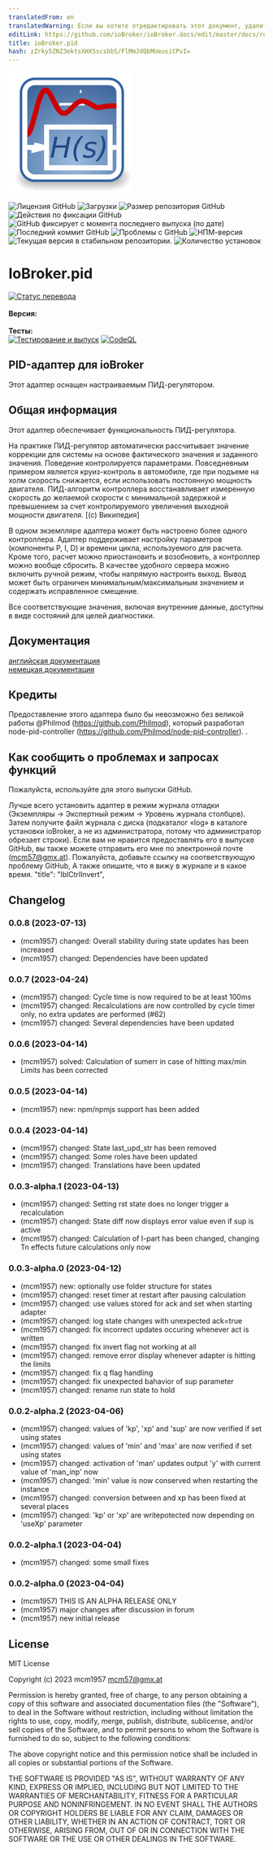 ```yaml
---
translatedFrom: en
translatedWarning: Если вы хотите отредактировать этот документ, удалите поле «translationFrom», в противном случае этот документ будет снова автоматически переведен
editLink: https://github.com/ioBroker/ioBroker.docs/edit/master/docs/ru/adapterref/iobroker.pid/README.md
title: ioBroker.pid
hash: zZrky5ZNZ3ektsXHXSscsbb5/FlMmJdQbMUeusiCPvI=
---
```

![Логотип](../../../en/adapterref/iobroker.pid/admin/pid.png)

![Лицензия GitHub](https://img.shields.io/github/license/mcm4iob/ioBroker.pid)
![Загрузки](https://img.shields.io/npm/dm/iobroker.pid.svg)
![Размер репозитория GitHub](https://img.shields.io/github/repo-size/mcm4iob/ioBroker.pid)
![Действия по фиксации GitHub](https://img.shields.io/github/commit-activity/m/mcm4iob/ioBroker.pid)
![GitHub фиксирует с момента последнего выпуска (по дате)](https://img.shields.io/github/commits-since/mcm4iob/ioBroker.pid/latest)
![Последний коммит GitHub](https://img.shields.io/github/last-commit/mcm4iob/ioBroker.pid)
![Проблемы с GitHub](https://img.shields.io/github/issues/mcm4iob/ioBroker.pid)
![НПМ-версия](http://img.shields.io/npm/v/iobroker.pid.svg)
![Текущая версия в стабильном репозитории.](https://iobroker.live/badges/pid-stable.svg)
![Количество установок](https://iobroker.live/badges/pid-installed.svg)

# IoBroker.pid
[![Статус перевода](https://weblate.iobroker.net/widgets/adapters/-/pid/svg-badge.svg)](https://weblate.iobroker.net/engage/adapters/?utm_source=widget)</br> </br> **Версия:** </br> </br> **Тесты:** </br> [![Тестирование и выпуск](https://github.com/mcm4iob/ioBroker.pid/actions/workflows/test-and-release.yml/badge.svg)](https://github.com/mcm4iob/ioBroker.pid/actions/workflows/test-and-release.yml) [![CodeQL](https://github.com/mcm4iob/ioBroker.pid/actions/workflows/codeql.yml/badge.svg)](https://github.com/mcm4iob/ioBroker.pid/actions/workflows/codeql.yml)

<!--

## Sentry **Этот адаптер использует библиотеки Sentry для автоматического сообщения разработчикам об исключениях и ошибках кода.** Более подробную информацию и информацию о том, как отключить отчеты об ошибках, см. в [Документация плагина Sentry](https://github.com/ioBroker/plugin-sentry#plugin-sentry)! Отчеты Sentry используются начиная с js-controller 3.0.
-->
## PID-адаптер для ioBroker
Этот адаптер оснащен настраиваемым ПИД-регулятором.

## Общая информация
Этот адаптер обеспечивает функциональность ПИД-регулятора.

На практике ПИД-регулятор автоматически рассчитывает значение коррекции для системы на основе фактического значения и заданного значения. Поведение контролируется параметрами. Повседневным примером является круиз-контроль в автомобиле, где при подъеме на холм скорость снижается, если использовать постоянную мощность двигателя. ПИД-алгоритм контроллера восстанавливает измеренную скорость до желаемой скорости с минимальной задержкой и превышением за счет контролируемого увеличения выходной мощности двигателя. [(с) Википедия]

В одном экземпляре адаптера может быть настроено более одного контроллера. Адаптер поддерживает настройку параметров (компоненты P, I, D) и времени цикла, используемого для расчета. Кроме того, расчет можно приостановить и возобновить, а контроллер можно вообще сбросить. В качестве удобного сервера можно включить ручной режим, чтобы напрямую настроить выход. Вывод может быть ограничен минимальным/максимальным значением и содержать исправленное смещение.

Все соответствующие значения, включая внутренние данные, доступны в виде состояний для целей диагностики.

## Документация
[английская документация](docs/en/pid_en.md)<br> [немецкая документация](docs/de/pid_de.md)

## Кредиты
Предоставление этого адаптера было бы невозможно без великой работы @Philmod (https://github.com/Philmod), который разработал node-pid-controller (https://github.com/Philmod/node-pid-controller). .

## Как сообщить о проблемах и запросах функций
Пожалуйста, используйте для этого выпуски GitHub.

Лучше всего установить адаптер в режим журнала отладки (Экземпляры -> Экспертный режим -> Уровень журнала столбцов). Затем получите файл журнала с диска (подкаталог «log» в каталоге установки ioBroker, а не из администратора, потому что администратор обрезает строки). Если вам не нравится предоставлять его в выпуске GitHub, вы также можете отправить его мне по электронной почте (mcm57@gmx.at). Пожалуйста, добавьте ссылку на соответствующую проблему GitHub, А также опишите, что я вижу в журнале и в какое время.
"title": "lblCtrlInvert",

## Changelog

<!--
    Placeholder for the next version (at the beginning of the line):
    ### **WORK IN PROGRESS**
-->
### 0.0.8 (2023-07-13)

-   (mcm1957) changed: Overall stability during state updates has been increased
-   (mcm1957) changed: Dependencies have been updated

### 0.0.7 (2023-04-24)

-   (mcm1957) changed: Cycle time is now required to be at least 100ms
-   (mcm1957) changed: Recalculations are now controlled by cycle timer only, no extra updates are performed (#62)
-   (mcm1957) changed: Several dependencies have been updated

### 0.0.6 (2023-04-14)

-   (mcm1957) solved: Calculation of sumerr in case of hitting max/min Limits has been corrected

### 0.0.5 (2023-04-14)

-   (mcm1957) new: npm/npmjs support has been added

### 0.0.4 (2023-04-14)

-   (mcm1957) changed: State last_upd_str has been removed
-   (mcm1957) changed: Some roles have been updated
-   (mcm1957) changed: Translations have been updated

### 0.0.3-alpha.1 (2023-04-13)

-   (mcm1957) changed: Setting rst state does no longer trigger a recalculation
-   (mcm1957) changed: State diff now displays error value even if sup is active
-   (mcm1957) changed: Calculation of I-part has been changed, changing Tn effects future calculations only now

### 0.0.3-alpha.0 (2023-04-12)

-   (mcm1957) new: optionally use folder structure for states
-   (mcm1957) changed: reset timer at restart after pausing calculation
-   (mcm1957) changed: use values stored for ack and set when starting adapter
-   (mcm1957) changed: log state changes with unexpected ack=true
-   (mcm1957) changed: fix incorrect updates occuring whenever act is written
-   (mcm1957) changed: fix invert flag not working at all
-   (mcm1957) changed: remove error display whenever adapter is hitting the limits
-   (mcm1957) changed: fix q flag handling
-   (mcm1957) changed: fix unexpected bahavior of sup parameter
-   (mcm1957) changed: rename run state to hold

### 0.0.2-alpha.2 (2023-04-06)

-   (mcm1957) changed: values of 'kp', 'xp' and 'sup' are now verified if set using states
-   (mcm1957) changed: values of 'min' and 'max' are now verified if set using states
-   (mcm1957) changed: activation of 'man' updates output 'y' with current value of 'man_inp' now
-   (mcm1957) changed: 'min' value is now conserved when restarting the instance
-   (mcm1957) changed: conversion between and xp has been fixed at several places
-   (mcm1957) changed: 'kp' or 'xp' are writepotected now depending on 'useXp' parameter

### 0.0.2-alpha.1 (2023-04-04)

-   (mcm1957) changed: some small fixes

### 0.0.2-alpha.0 (2023-04-04)

-   (mcm1957) THIS IS AN ALPHA RELEASE ONLY
-   (mcm1957) major changes after discussion in forum
-   (mcm1957) new initial release

## License

MIT License

Copyright (c) 2023 mcm1957 <mcm57@gmx.at>

Permission is hereby granted, free of charge, to any person obtaining a copy
of this software and associated documentation files (the "Software"), to deal
in the Software without restriction, including without limitation the rights
to use, copy, modify, merge, publish, distribute, sublicense, and/or sell
copies of the Software, and to permit persons to whom the Software is
furnished to do so, subject to the following conditions:

The above copyright notice and this permission notice shall be included in all
copies or substantial portions of the Software.

THE SOFTWARE IS PROVIDED "AS IS", WITHOUT WARRANTY OF ANY KIND, EXPRESS OR
IMPLIED, INCLUDING BUT NOT LIMITED TO THE WARRANTIES OF MERCHANTABILITY,
FITNESS FOR A PARTICULAR PURPOSE AND NONINFRINGEMENT. IN NO EVENT SHALL THE
AUTHORS OR COPYRIGHT HOLDERS BE LIABLE FOR ANY CLAIM, DAMAGES OR OTHER
LIABILITY, WHETHER IN AN ACTION OF CONTRACT, TORT OR OTHERWISE, ARISING FROM,
OUT OF OR IN CONNECTION WITH THE SOFTWARE OR THE USE OR OTHER DEALINGS IN THE
SOFTWARE.